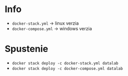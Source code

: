 # Info
 - ```docker-stack.yml``` -> linux verzia
 - ```docker-compose.yml``` -> windows verzia

# Spustenie
 - ```docker stack deploy -c docker-stack.yml datalab```
 - ```docker stack deploy -c docker-compose.yml datalab```

